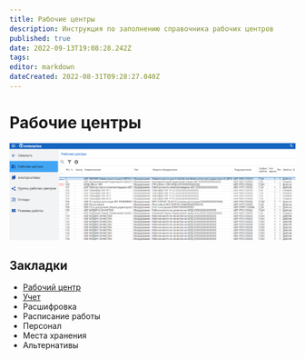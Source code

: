 ```yaml
---
title: Рабочие центры
description: Инструкция по заполнению справочника рабочих центров
published: true
date: 2022-09-13T19:08:28.242Z
tags: 
editor: markdown
dateCreated: 2022-08-31T09:28:27.040Z
---
```


# Рабочие центры

![](<../../assets/image (718).png>)

## Закладки

* [Рабочий центр](zakladka-rabochii-centr.md)
* [Учет](zakladka-uchet.md)
* Расшифровка
* Расписание работы
* Персонал
* Места хранения
* Альтернативы
